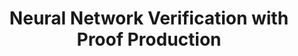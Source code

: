 ---
title:          "Neural Network Verification with Proof Production"
selected:       true
pub:            "Proc. 22nd Int. Conf. on Formal Methods in Computer-Aided Design (FMCAD), October"
pub_date:       "2022"
authors:
- <b>O. Isac</b>
- C. Barrett
- M. Zhang
- G. Katz
links:
  PDF: https://www.katz-lab.com/_files/ugd/e8497d_c875e1f7aff244c69a439a04b01ae771.pdf
---